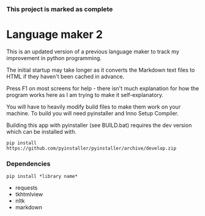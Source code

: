 ### This project is marked as complete
# Language maker 2

This is an updated version of a previous language maker to track my improvement in python
programming.

The initial startup may take longer as it converts the Markdown text files to HTML if they
haven't been cached in advance.

Press F1 on most screens for help - there isn't much explanation for how the program works
here as I am trying to make it self-explanatory.

You will have to heavily modify build files to make them work on your machine. To build you
will need pyinstaller and Inno Setup Compiler.

Building this app with pyinstaller (see BUILD.bat) requires the dev version which can be
installed with.

```pip install https://github.com/pyinstaller/pyinstaller/archive/develop.zip```

### Dependencies
```pip install *library name*```
- requests
- tkhtmlview
- nltk
- markdown
